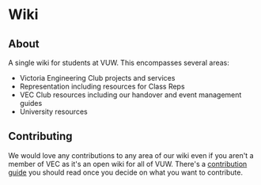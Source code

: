 # Wiki

## About
A single wiki for students at VUW. This encompasses several areas:
- Victoria Engineering Club projects and services
- Representation including resources for Class Reps
- VEC Club resources including our handover and event management guides
- University resources

## Contributing
We would love any contributions to any area of our wiki even if you aren't a member of VEC as it's an open wiki for all of VUW. There's a [contribution guide](https://github.com/vecnz/wiki/blob/main/CONTRIBUTING.md) you should read once you decide on what you want to contribute.
